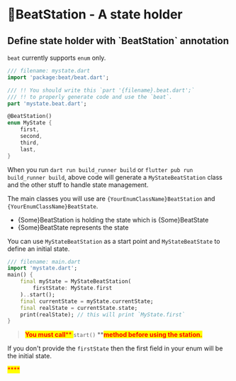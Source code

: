 # BeatStation - A state holder

## Define state holder with \`BeatStation\` annotation

`beat` currently supports `enum` only.&#x20;

```dart
/// filename: mystate.dart
import 'package:beat/beat.dart';

/// !! You should write this `part '{filename}.beat.dart';` 
/// !! to properly generate code and use the `beat`.
part 'mystate.beat.dart';

@BeatStation()
enum MyState {
    first,
    second,
    third,
    last,
}
```

When you run `dart run build_runner build` or `flutter pub run build_runner build`, above code will generate a `MyStateBeatStation` class and the other stuff to handle state management.&#x20;

The main classes you will use are `{YourEnumClassName}BeatStation` and `{YourEnumClassName}BeatState`.&#x20;

* {Some}BeatStation is holding the state which is {Some}BeatState
* {Some}BeatState represents the state&#x20;

You can use `MyStateBeatStation` as a start point and `MyStateBeatState` to define an initial state.

```dart
/// filename: main.dart
import 'mystate.dart';
main() {
    final myState = MyStateBeatStation(
        firstState: MyState.first
    )..start();
    final currentState = myState.currentState;
    final realState = currentState.state;
    print(realState); // this will print `MyState.first`
}
```

> <mark style="color:red;">**You must call**</mark><mark style="color:red;">** **</mark><mark style="color:red;">**`start()`**</mark><mark style="color:red;">** **</mark><mark style="color:red;">**method before using the station.**</mark>&#x20;

If you don't provide the `firstState` then the first field in your enum will be the initial state.&#x20;

<mark style="color:red;">****</mark>
